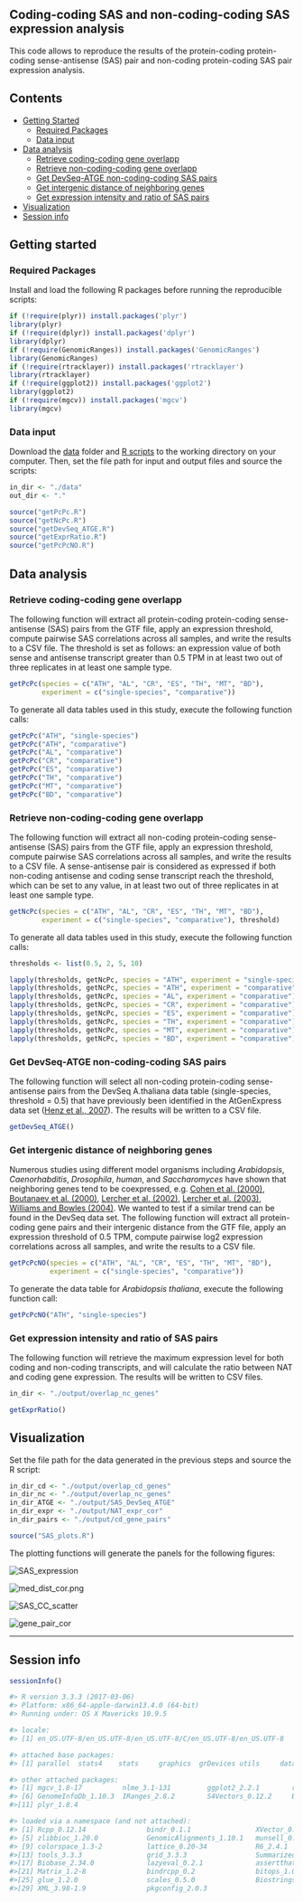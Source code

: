 ## Coding-coding SAS and non-coding-coding SAS expression analysis

This code allows to reproduce the results of the protein-coding protein-coding sense-antisense (SAS) pair and non-coding protein-coding SAS pair expression analysis. 


## Contents

* [Getting Started](#getting-started)
  * [Required Packages](#required-packages)
  * [Data input](#data-input)
* [Data analysis](#data-analysis)
  * [Retrieve coding-coding gene overlapp](#retrieve-coding-coding-gene-overlapp)
  * [Retrieve non-coding-coding gene overlapp](#retrieve-non-coding-coding-gene-overlapp)
  * [Get DevSeq-ATGE non-coding-coding SAS pairs](#get-devseq-atge-non-coding-coding-sas-pairs)
  * [Get intergenic distance of neighboring genes](#get-intergenic-distance-of-neighboring-genes)
  * [Get expression intensity and ratio of SAS pairs](#get-expression-intensity-and-ratio-of-sas-pairs)
* [Visualization](#visualization)
* [Session info](#session-info)


## Getting started


### Required Packages
Install and load the following R packages before running the reproducible scripts:

```R
if (!require(plyr)) install.packages('plyr')
library(plyr)
if (!require(dplyr)) install.packages('dplyr')
library(dplyr)
if (!require(GenomicRanges)) install.packages('GenomicRanges')
library(GenomicRanges)
if (!require(rtracklayer)) install.packages('rtracklayer')
library(rtracklayer)
if (!require(ggplot2)) install.packages('ggplot2')
library(ggplot2)
if (!require(mgcv)) install.packages('mgcv')
library(mgcv)

```
  
### Data input
Download the [data](https://github.com/schustischuster/evoGEx/tree/master/cisNAT/data) folder and [R scripts](https://github.com/schustischuster/evoGEx/tree/master/cisNAT/R) to the working directory on your computer. Then, set the file path for input and output files and source the scripts: 

```R
in_dir <- "./data"
out_dir <- "."

source("getPcPc.R")
source("getNcPc.R")
source("getDevSeq_ATGE.R")
source("getExprRatio.R")
source("getPcPcNO.R")

```

## Data analysis

### Retrieve coding-coding gene overlapp

The following function will extract all protein-coding protein-coding sense-antisense (SAS) pairs from the GTF file, apply an expression threshold, compute pairwise SAS correlations across all samples, and write the results to a CSV file. The threshold is set as follows: an expression value of both sense and antisense transcript greater than 0.5 TPM in at least two out of three replicates in at least one sample type. 

```R
getPcPc(species = c("ATH", "AL", "CR", "ES", "TH", "MT", "BD"), 
        experiment = c("single-species", "comparative"))

```
To generate all data tables used in this study, execute the following function calls: 

```R
getPcPc("ATH", "single-species")
getPcPc("ATH", "comparative")
getPcPc("AL", "comparative")
getPcPc("CR", "comparative")
getPcPc("ES", "comparative")
getPcPc("TH", "comparative")
getPcPc("MT", "comparative")
getPcPc("BD", "comparative")

```

### Retrieve non-coding-coding gene overlapp

The following function will extract all non-coding protein-coding sense-antisense (SAS) pairs from the GTF file, apply an expression threshold, compute pairwise SAS correlations across all samples, and write the results to a CSV file. A sense-antisense pair is considered as expressed if both non-coding antisense and coding sense transcript reach the threshold, which can be set to any value, in at least two out of three replicates in at least one sample type. 

```R
getNcPc(species = c("ATH", "AL", "CR", "ES", "TH", "MT", "BD"), 
        experiment = c("single-species", "comparative"), threshold)

```
To generate all data tables used in this study, execute the following function calls: 

```R
thresholds <- list(0.5, 2, 5, 10)

lapply(thresholds, getNcPc, species = "ATH", experiment = "single-species")
lapply(thresholds, getNcPc, species = "ATH", experiment = "comparative")
lapply(thresholds, getNcPc, species = "AL", experiment = "comparative")
lapply(thresholds, getNcPc, species = "CR", experiment = "comparative")
lapply(thresholds, getNcPc, species = "ES", experiment = "comparative")
lapply(thresholds, getNcPc, species = "TH", experiment = "comparative")
lapply(thresholds, getNcPc, species = "MT", experiment = "comparative")
lapply(thresholds, getNcPc, species = "BD", experiment = "comparative")

```

### Get DevSeq-ATGE non-coding-coding SAS pairs

The following function will select all non-coding protein-coding sense-antisense pairs from the DevSeq A.thaliana data table (single-species, threshold = 0.5) that have previously been identified in the AtGenExpress data set ([Henz et al., 2007](https://www.ncbi.nlm.nih.gov/pubmed/17496106)). The results will be written to a CSV file. 

```R
getDevSeq_ATGE()

```

### Get intergenic distance of neighboring genes

Numerous studies using different model organisms including _Arabidopsis_, _Caenorhabditis_, _Drosophila_, _human_, and _Saccharomyces_ have shown that neighboring genes tend to be coexpressed, e.g. [Cohen  et al. (2000)](https://www.ncbi.nlm.nih.gov/pubmed/11017073), [Boutanaev et al. (2000)](https://www.ncbi.nlm.nih.gov/pubmed/12478293), [Lercher et al. (2002)](https://www.ncbi.nlm.nih.gov/pubmed/11992122), [Lercher et al. (2003)](https://www.ncbi.nlm.nih.gov/pubmed/12566401), [Williams and Bowles (2004)](https://www.ncbi.nlm.nih.gov/pubmed/15173112). We wanted to test if a similar trend can be found in the DevSeq data set. The following function will extract all protein-coding gene pairs and their intergenic distance from the GTF file, apply an expression threshold of 0.5 TPM, compute pairwise log2 expression correlations across all samples, and write the results to a CSV file.

```R
getPcPcNO(species = c("ATH", "AL", "CR", "ES", "TH", "MT", "BD"), 
          experiment = c("single-species", "comparative"))

```
To generate the data table for _Arabidopsis thaliana_, execute the following function call: 

```R
getPcPcNO("ATH", "single-species")

```

### Get expression intensity and ratio of SAS pairs

The following function will retrieve the maximum expression level for both coding and non-coding transcripts, and will calculate the ratio between NAT and coding gene expression. The results will be written to CSV files. 

```R
in_dir <- "./output/overlap_nc_genes"

getExprRatio()

```

## Visualization

Set the file path for the data generated in the previous steps and source the R script:

```R
in_dir_cd <- "./output/overlap_cd_genes"
in_dir_nc <- "./output/overlap_nc_genes"
in_dir_ATGE <- "./output/SAS_DevSeq_ATGE"
in_dir_expr <- "./output/NAT_expr_cor"
in_dir_pairs <- "./output/cd_gene_pairs"

source("SAS_plots.R")

```

The plotting functions will generate the panels for the following figures:


![SAS_expression](README_files/SAS_expression_cor.png)

![med_dist_cor.png](README_files/med_dist_cor.png)

![SAS_CC_scatter](README_files/SAS_CC_cor.png)

![gene_pair_cor](README_files/gene_pair_cor.png)



---
## Session info

```R
sessionInfo()
```

```R
#> R version 3.3.3 (2017-03-06)
#> Platform: x86_64-apple-darwin13.4.0 (64-bit)
#> Running under: OS X Mavericks 10.9.5

#> locale:
#> [1] en_US.UTF-8/en_US.UTF-8/en_US.UTF-8/C/en_US.UTF-8/en_US.UTF-8

#> attached base packages:
#> [1] parallel  stats4    stats     graphics  grDevices utils     datasets  methods   base    

#> other attached packages:
#> [1] mgcv_1.8-17          nlme_3.1-131         ggplot2_2.2.1        rtracklayer_1.34.2   GenomicRanges_1.26.4
#> [6] GenomeInfoDb_1.10.3  IRanges_2.8.2        S4Vectors_0.12.2     BiocGenerics_0.20.0  dplyr_0.7.4 
#>[11] plyr_1.8.4

#> loaded via a namespace (and not attached):
#> [1] Rcpp_0.12.14               bindr_0.1.1                XVector_0.14.1             magrittr_1.5              
#> [5] zlibbioc_1.20.0            GenomicAlignments_1.10.1   munsell_0.5.0              BiocParallel_1.8.2        
#> [9] colorspace_1.3-2           lattice_0.20-34            R6_2.4.1                   rlang_0.1.6               
#>[13] tools_3.3.3                grid_3.3.3                 SummarizedExperiment_1.4.0 gtable_0.3.0              
#>[17] Biobase_2.34.0             lazyeval_0.2.1             assertthat_0.2.1           tibble_1.3.4              
#>[21] Matrix_1.2-8               bindrcpp_0.2               bitops_1.0-6               RCurl_1.95-4.10           
#>[25] glue_1.2.0                 scales_0.5.0               Biostrings_2.42.1          Rsamtools_1.26.2          
#>[29] XML_3.98-1.9               pkgconfig_2.0.3  

```
